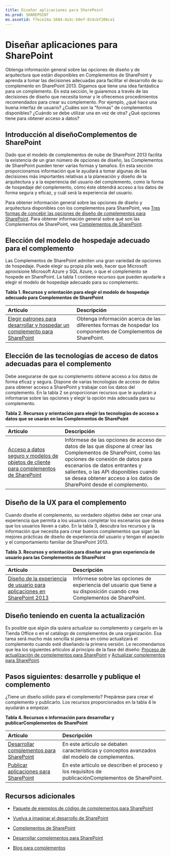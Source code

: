 ```yaml
---
title: Diseñar aplicaciones para SharePoint
ms.prod: SHAREPOINT
ms.assetid: f7ece24a-1684-4a3c-b9ef-814cbf206ca1
---
```



# Diseñar aplicaciones para SharePoint
Obtenga información general sobre las opciones de diseño y de arquitectura que están disponibles en Complementos de SharePoint y aprenda a tomar las decisiones adecuadas para facilitar el desarrollo de su complemento en SharePoint 2013.
Digamos que tiene una idea fantástica para un complemento. En esta sección, le guiaremos a través de las decisiones de diseño que necesita tomar y le ofrecemos procedimientos recomendados para crear su complemento. Por ejemplo, ¿qué hace una buena interfaz de usuario? ¿Cuáles son la "formas" de complementos disponibles? ¿Cuándo se debe utilizar una en vez de otra? ¿Qué opciones tiene para obtener acceso a datos? 
  
    
    


## Introducción al diseñoComplementos de SharePoint
<a name="SP15Design_Startdesigning"> </a>

Dado que el modelo de complementos de nube de SharePoint 2013 facilita la existencia de un gran número de opciones de diseño, las Complementos de SharePoint pueden tener varias formas y tamaños. En esta sección proporcionamos información que le ayudará a tomar algunas de las decisiones más importantes relativas a la planeación y diseño de la arquitectura y a la experiencia del usuario del complemento, como la forma de hospedaje del complemento, cómo éste obtendrá acceso a los datos de forma segura y eficaz, y cuál será la experiencia del usuario.
  
    
    
Para obtener información general sobre las opciones de diseño y arquitectura disponibles con los complementos para SharePoint, vea  [Tres formas de concebir las opciones de diseño de complementos para SharePoint](three-ways-to-think-about-design-options-for-sharepoint-add-ins.md). Para obtener información general sobre qué son las Complementos de SharePoint, vea  [Complementos de SharePoint](sharepoint-add-ins.md).
  
    
    

## Elección del modelo de hospedaje adecuado para el complemento
<a name="SP15Design_Hostingmodel"> </a>

Las Complementos de SharePoint admiten una gran variedad de opciones de hospedaje. Puede elegir su propia pila web, hacer que Microsoft aprovisione Microsoft Azure y SQL Azure, o que el complemento se hospede en SharePoint. La tabla 1 contiene recursos que pueden ayudarle a elegir el modelo de hospedaje adecuado para su complemento.
  
    
    

**Tabla 1. Recursos y orientación para elegir el modelo de hospedaje adecuado para Complementos de SharePoint**


|**Artículo**|**Descripción**|
|:-----|:-----|
| [Elegir patrones para desarrollar y hospedar un complemento para SharePoint](choose-patterns-for-developing-and-hosting-your-sharepoint-add-in.md) <br/> |Obtenga información acerca de las diferentes formas de hospedar los componentes de Complementos de SharePoint.  <br/> |
   

## Elección de las tecnologías de acceso de datos adecuadas para el complemento
<a name="SP15Design_Dataaccess"> </a>

Debe asegurarse de que su complemento obtiene acceso a los datos de forma eficaz y segura. Dispone de varias tecnologías de acceso de datos para obtener acceso a SharePoint y trabajar con los datos del complemento. En la tabla 2 se proporcionan recursos que le ayudarán a informarse sobre las opciones y elegir la opción más adecuada para su complemento. 
  
    
    

**Tabla 2. Recursos y orientación para elegir las tecnologías de acceso a datos que se usarán en las Complementos de SharePoint**


|**Artículo**|**Descripción**|
|:-----|:-----|
| [Acceso a datos seguro y modelos de objetos de cliente para complementos de SharePoint](secure-data-access-and-client-object-models-for-sharepoint-add-ins.md) <br/> | Infórmese de las opciones de acceso de datos de las que dispone al crear las Complementos de SharePoint, como las opciones de conexión de datos para escenarios de datos entrantes y salientes, o las API disponibles cuando se desea obtener acceso a los datos de SharePoint desde el complemento. <br/> |
   

## Diseño de la UX para el complemento
<a name="SP15Design_UX"> </a>

Cuando diseñe el complemento, su verdadero objetivo debe ser crear una experiencia que permita a los usuarios completar los escenarios que desea que los usuarios lleven a cabo. En la tabla 3, descubra los recursos y la información que necesita para crear buenos complementos que sigan las mejores prácticas de diseño de experiencia del usuario y tengan el aspecto y el comportamiento familiar de SharePoint 2013.
  
    
    

**Tabla 3. Recursos y orientación para diseñar una gran experiencia de usuario para las Complementos de SharePoint**


|**Artículo**|**Descripción**|
|:-----|:-----|
| [Diseño de la experiencia de usuario para aplicaciones en SharePoint 2013](ux-design-for-sharepoint-add-ins.md) <br/> |Infórmese sobre las opciones de experiencia del usuario que tiene a su disposición cuando crea Complementos de SharePoint.  <br/> |
   

## Diseño teniendo en cuenta la actualización
<a name="Upgrade"> </a>

Es posible que algún día quiera actualizar su complemento y cargarlo en la Tienda Office o en el catálogo de complementos de una organización. Esa tarea será mucho más sencilla si piensa en cómo actualizará el complemento cuando esté diseñando la primera versión. Le recomendamos que lea los siguientes artículos al principio de la fase del diseño:  [Proceso de actualización de complementos para SharePoint](sharepoint-add-ins-update-process.md) y [Actualizar complementos para SharePoint](update-sharepoint-add-ins.md). 
  
    
    

## Pasos siguientes: desarrolle y publique el complemento
<a name="SP15Design_Next"> </a>

¿Tiene un diseño sólido para el complemento? Prepárese para crear el complemento y publicarlo. Los recursos proporcionados en la tabla 4 le ayudarán a empezar.
  
    
    

**Tabla 4. Recursos e información para desarrollar y publicarComplementos de SharePoint**


|**Artículo**|**Descripción**|
|:-----|:-----|
| [Desarrollar complementos para SharePoint](develop-sharepoint-add-ins.md) <br/> |En este artículo se debaten características y conceptos avanzados del modelo de complementos.  <br/> |
| [Publicar aplicaciones para SharePoint](publish-sharepoint-add-ins.md) <br/> |En este artículo se describen el proceso y los requisitos de publicaciónComplementos de SharePoint.  <br/> |
   

## Recursos adicionales
<a name="SP15Design_AddRes"> </a>


-  [Paquete de ejemplos de código de complementos para SharePoint](http://code.msdn.microsoft.com/office/Apps-for-SharePoint-sample-64c80184)
    
  
-  [Vuelva a imaginar el desarrollo de SharePoint](http://msdn.microsoft.com/es-es/office/apps/dn133840)
    
  
-  [Complementos de SharePoint](sharepoint-add-ins.md)
    
  
-  [Desarrollar complementos para SharePoint](develop-sharepoint-add-ins.md)
    
  
-  [Blog para complementos](http://blogs.msdn.com/b/spoffapps)
    
  

